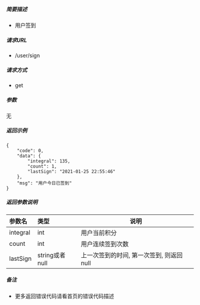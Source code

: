 ##### 简要描述

- 用户签到

##### 请求URL

- /user/sign

##### 请求方式

- get

##### 参数

无

##### 返回示例

``` 
{
    "code": 0,
    "data": {
        "integral": 135,
        "count": 1,
        "lastSign": "2021-01-25 22:55:46"
    },
    "msg": "用户今日已签到"
}
```

##### 返回参数说明

|参数名|类型|说明|
|:-----  |:-----|-----                           |
|integral |int   |用户当前积分  |
|count |int   |用户连续签到次数  |
|lastSign |string或者null   |上一次签到的时间, 第一次签到, 则返回null  |

##### 备注

- 更多返回错误代码请看首页的错误代码描述



